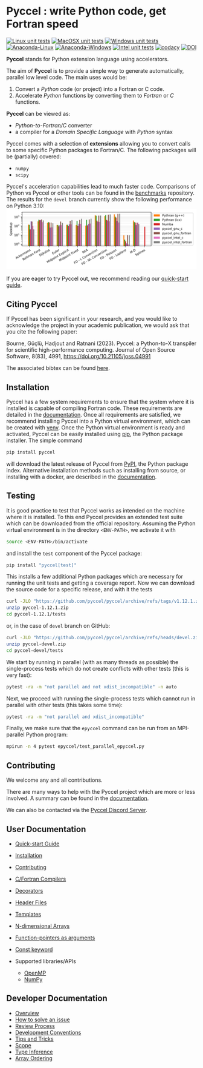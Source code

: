 # Pyccel : write Python code,  get Fortran speed

 [![Linux unit tests](https://github.com/pyccel/pyccel/actions/workflows/linux.yml/badge.svg?branch=devel&event=push)](https://github.com/pyccel/pyccel/actions/workflows/linux.yml) [![MacOSX unit tests](https://github.com/pyccel/pyccel/actions/workflows/macosx.yml/badge.svg?branch=devel&event=push)](https://github.com/pyccel/pyccel/actions/workflows/macosx.yml) [![Windows unit tests](https://github.com/pyccel/pyccel/actions/workflows/windows.yml/badge.svg?branch=devel&event=push)](https://github.com/pyccel/pyccel/actions/workflows/windows.yml) [![Anaconda-Linux](https://github.com/pyccel/pyccel/actions/workflows/anaconda_linux.yml/badge.svg?branch=devel&event=push)](https://github.com/pyccel/pyccel/actions/workflows/anaconda_linux.yml) [![Anaconda-Windows](https://github.com/pyccel/pyccel/actions/workflows/anaconda_windows.yml/badge.svg?branch=devel&event=push)](https://github.com/pyccel/pyccel/actions/workflows/anaconda_windows.yml) [![Intel unit tests](https://github.com/pyccel/pyccel/actions/workflows/intel.yml/badge.svg?branch=devel&event=push)](https://github.com/pyccel/pyccel/actions/workflows/intel.yml) [![codacy](https://app.codacy.com/project/badge/Grade/9723f47b95db491886a0e78339bd4698)](https://www.codacy.com/gh/pyccel/pyccel?utm_source=github.com&utm_medium=referral&utm_content=pyccel/pyccel&utm_campaign=Badge_Grade) [![DOI](https://joss.theoj.org/papers/10.21105/joss.04991/status.svg)](https://doi.org/10.21105/joss.04991)

**Pyccel** stands for Python extension language using accelerators.

The aim of **Pyccel** is to provide a simple way to generate automatically, parallel low level code. The main uses would be:

1.  Convert a _Python_ code (or project) into a Fortran or C code.
2.  Accelerate _Python_ functions by converting them to _Fortran_ or _C_ functions.

**Pyccel** can be viewed as:

-   _Python-to-Fortran/C_ converter
-   a compiler for a _Domain Specific Language_ with _Python_ syntax

Pyccel comes with a selection of **extensions** allowing you to convert calls to some specific Python packages to Fortran/C. The following packages will be (partially) covered:

-   `numpy`
-   `scipy`

Pyccel's acceleration capabilities lead to much faster code. Comparisons of Python vs Pyccel or other tools can be found in the [benchmarks](https://github.com/pyccel/pyccel-benchmarks) repository.
The results for the `devel` branch currently show the following performance on Python 3.10:
![Pyccel execution times for devel branch](https://raw.githubusercontent.com/pyccel/pyccel-benchmarks/main/version_specific_results/devel_performance_310_execution.svg)

If you are eager to try Pyccel out, we recommend reading our [quick-start guide](https://github.com/pyccel/pyccel/blob/devel/docs/quickstart.md).

## Citing Pyccel

If Pyccel has been significant in your research, and you would like to acknowledge the project in your academic publication, we would ask that you cite the following paper:

Bourne, Güçlü, Hadjout and Ratnani (2023). Pyccel: a Python-to-X transpiler for scientific high-performance computing. Journal of Open Source Software, 8(83), 4991, <https://doi.org/10.21105/joss.04991>

The associated bibtex can be found [here](https://github.com/pyccel/pyccel/blob/devel/pyccel.bib).

## Installation

Pyccel has a few system requirements to ensure that the system where it is installed is capable of compiling Fortran code.
These requirements are detailed in the [documentation](https://github.com/pyccel/pyccel/blob/devel/docs/installation.md).
Once all requirements are satisfied, we recommend installing Pyccel into a Python virtual environment, which can be created with [venv](https://packaging.python.org/en/latest/guides/installing-using-pip-and-virtual-environments/#creating-a-virtual-environment).
Once the Python virtual environment is ready and activated, Pyccel can be easily installed using [pip](https://github.com/pypa/pip?tab=readme-ov-file#pip---the-python-package-installer), the Python package installer.
The simple command

```sh
pip install pyccel
```

will download the latest release of Pyccel from [PyPI](https://pypi.org/project/pyccel/), the Python package index.
Alternative installation methods such as installing from source, or installing with a docker, are described in the [documentation](https://github.com/pyccel/pyccel/blob/devel/docs/installation.md).

## Testing

It is good practice to test that Pyccel works as intended on the machine where it is installed.
To this end Pyccel provides an extended test suite which can be downloaded from the official repository.
Assuming the Python virtual environment is in the directory `<ENV-PATH>`, we activate it with
```sh
source <ENV-PATH>/bin/activate
```
and install the `test` component of the Pyccel package:
```sh
pip install "pyccel[test]"
```
This installs a few additional Python packages which are necessary for running the unit tests and getting a coverage report.
Now we can download the source code for a specific release, and with it the tests
```sh
curl -JLO "https://github.com/pyccel/pyccel/archive/refs/tags/v1.12.1.zip"
unzip pyccel-1.12.1.zip
cd pyccel-1.12.1/tests
```
or, in the case of `devel` branch on GitHub:
```sh
curl -JLO "https://github.com/pyccel/pyccel/archive/refs/heads/devel.zip"
unzip pyccel-devel.zip
cd pyccel-devel/tests
```
We start by running in parallel (with as many threads as possible) the single-process tests which do not create conflicts with other tests (this is very fast):
```sh
pytest -ra -m "not parallel and not xdist_incompatible" -n auto
```
Next, we proceed with running the single-process tests which cannot run in parallel with other tests (this takes some time):
```sh
pytest -ra -m "not parallel and xdist_incompatible"
```
Finally, we make sure that the `epyccel` command can be run from an MPI-parallel Python program:
```sh
mpirun -n 4 pytest epyccel/test_parallel_epyccel.py
```

## Contributing

We welcome any and all contributions.

There are many ways to help with the Pyccel project which are more or less involved.
A summary can be found in the [documentation](https://github.com/pyccel/pyccel/blob/devel/docs/CONTRIBUTING.md).

We can also be contacted via the [Pyccel Discord Server](https://discord.gg/2Q6hwjfFVb).

## User Documentation

-   [Quick-start Guide](https://github.com/pyccel/pyccel/blob/devel/docs/quickstart.md)

-   [Installation](https://github.com/pyccel/pyccel/blob/devel/docs/installation.md)

-   [Contributing](https://github.com/pyccel/pyccel/blob/devel/docs/CONTRIBUTING.md)

-   [C/Fortran Compilers](https://github.com/pyccel/pyccel/blob/devel/docs/compiler.md)

-   [Decorators](https://github.com/pyccel/pyccel/blob/devel/docs/decorators.md)

-   [Header Files](https://github.com/pyccel/pyccel/blob/devel/docs/header-files.md)

-   [Templates](https://github.com/pyccel/pyccel/blob/devel/docs/templates.md)

-   [N-dimensional Arrays](https://github.com/pyccel/pyccel/blob/devel/docs/ndarrays.md)

-   [Function-pointers as arguments](https://github.com/pyccel/pyccel/blob/devel/docs/function-pointers-as-arguments.md)

-   [Const keyword](https://github.com/pyccel/pyccel/blob/devel/docs/const_keyword.md)

-   Supported libraries/APIs
    -   [OpenMP](https://github.com/pyccel/pyccel/blob/devel/docs/openmp.md)
    -   [NumPy](https://github.com/pyccel/pyccel/blob/devel/docs/numpy-functions.md)

## Developer Documentation

-   [Overview](https://github.com/pyccel/pyccel/blob/devel/developer_docs/overview.md)
-   [How to solve an issue](https://github.com/pyccel/pyccel/blob/devel/developer_docs/how_to_solve_an_issue.md)
-   [Review Process](https://github.com/pyccel/pyccel/blob/devel/developer_docs/review_process.md)
-   [Development Conventions](https://github.com/pyccel/pyccel/blob/devel/developer_docs/development_conventions.md)
-   [Tips and Tricks](https://github.com/pyccel/pyccel/blob/devel/developer_docs/tips_and_tricks.md)
-   [Scope](https://github.com/pyccel/pyccel/blob/devel/developer_docs/scope.md)
-   [Type Inference](https://github.com/pyccel/pyccel/blob/devel/developer_docs/type_inference.md)
-   [Array Ordering](https://github.com/pyccel/pyccel/blob/devel/developer_docs/order_docs.md)
